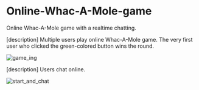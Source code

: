 # Online-Whac-A-Mole-game

Online Whac-A-Mole game with a realtime chatting.

[description] Multiple users play online Whac-A-Mole game. The very first user who clicked the green-colored button wins the round.

![game_ing](https://user-images.githubusercontent.com/63962555/163133910-1f1e5b5a-cf15-425d-af12-131b087f1e61.gif)


[description] Users chat online.

![start_and_chat](https://user-images.githubusercontent.com/63962555/163133855-a73f2da0-8892-44b8-8239-88cd22429287.gif)
